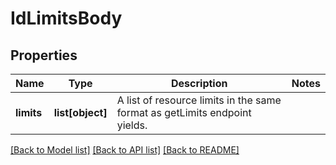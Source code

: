 # IdLimitsBody

## Properties
Name | Type | Description | Notes
------------ | ------------- | ------------- | -------------
**limits** | **list[object]** | A list of resource limits in the same format as getLimits endpoint yields. | 

[[Back to Model list]](../README.md#documentation-for-models) [[Back to API list]](../README.md#documentation-for-api-endpoints) [[Back to README]](../README.md)

